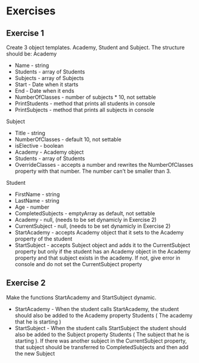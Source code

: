 # Exercises
## Exercise 1
Create 3 object templates. Academy, Student and Subject. The structure should be:
Academy
* Name - string
* Students - array of Students
* Subjects - array of Subjects
* Start - Date when it starts
* End - Date when it ends
* NumberOfClasses - number of subjects * 10, not settable
* PrintStudents - method that prints all students in console
* PrintSubjects - method that prints all subjects in console

Subject
* Title - string
* NumberOfClasses - default 10, not settable
* isElective - boolean
* Academy - Academy object
* Students - array of Students
* OverrideClasses - accepts a number and rewrites the NumberOfClasses property with that number. The number can't be smaller than 3.

Student
* FirstName - string
* LastName - string
* Age - number
* CompletedSubjects - emptyArray as default, not settable
* Academy - null, (needs to be set dynamicly in Exercise 2)
* CurrentSubject - null, (needs to be set dynamicly in Exercise 2)
* StartAcademy - accepts Academy object that it sets to the Academy property of the student
* StartSubject - accepts Subject object and adds it to the CurrentSubject property but only if the student has an Academy object in the Academy property and that subject exists in the academy. If not, give error in console and do not set the CurrentSubject property

## Exercise 2
Make the functions StartAcademy and StartSubject dynamic.
* StartAcademy - When the student calls StartAcademy, the student should also be added to the Academy property Students ( The academy that he is starting )
* StartSubject - When the student calls StartSubject the student should also be added to the Subject property Students ( The subject that he is starting ). If there was another subject in the CurrentSubject property, that subject should be transferred to CompletedSubjects and then add the new Subject